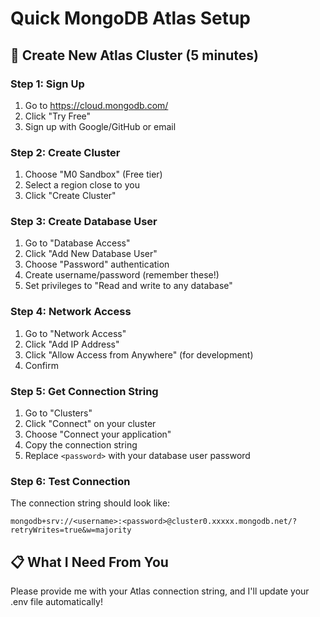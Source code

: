 # Quick MongoDB Atlas Setup

## 🚀 Create New Atlas Cluster (5 minutes)

### Step 1: Sign Up
1. Go to https://cloud.mongodb.com/
2. Click "Try Free" 
3. Sign up with Google/GitHub or email

### Step 2: Create Cluster
1. Choose "M0 Sandbox" (Free tier)
2. Select a region close to you
3. Click "Create Cluster"

### Step 3: Create Database User
1. Go to "Database Access" 
2. Click "Add New Database User"
3. Choose "Password" authentication
4. Create username/password (remember these!)
5. Set privileges to "Read and write to any database"

### Step 4: Network Access
1. Go to "Network Access"
2. Click "Add IP Address"
3. Click "Allow Access from Anywhere" (for development)
4. Confirm

### Step 5: Get Connection String
1. Go to "Clusters" 
2. Click "Connect" on your cluster
3. Choose "Connect your application"
4. Copy the connection string
5. Replace `<password>` with your database user password

### Step 6: Test Connection
The connection string should look like:
```
mongodb+srv://<username>:<password>@cluster0.xxxxx.mongodb.net/?retryWrites=true&w=majority
```

## 📋 What I Need From You

Please provide me with your Atlas connection string, and I'll update your .env file automatically!
